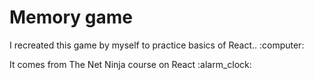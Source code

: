 <h1>Memory game</h1>
<p>I recreated this game by myself to practice basics of React.. :computer:</p>
<p>It comes from The Net Ninja course on React :alarm_clock:</p>
